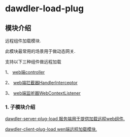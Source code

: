 # dawdler-load-plug

## 模块介绍

远程组件加载模块.

此模块最常用的场景用于做动态网关.

支持以下三种组件做远程加载

1、 [web端controller](../dawdler-client-plug-web/README.md#3-controller注解)

2、 [web端拦截器HandlerInterceptor](../dawdler-client-plug-web/README.md#5-handlerinterceptor-拦截器)

3、 [web端监听器WebContextListener](../dawdler-client-plug-web/README.md#6-webcontextlistener-监听器)

### 1. 子模块介绍

[dawdler-server-plug-load 服务端用于提供加载远程web组件.](./dawdler-server-plug-load/README.md)

[dawdler-client-plug-load wen端远程加载模块.](./dawdler-client-plug-load/README.md)
